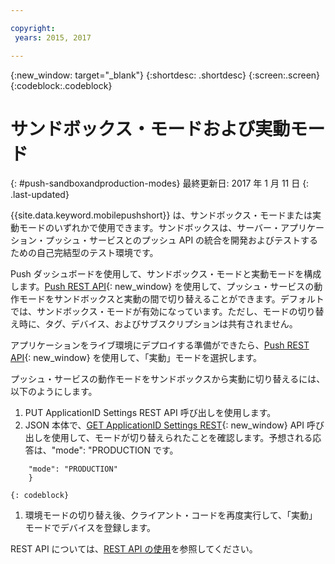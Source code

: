 ```yaml
---

copyright:
 years: 2015, 2017

---
```


{:new_window: target="_blank"}
{:shortdesc: .shortdesc}
{:screen:.screen}
{:codeblock:.codeblock}

# サンドボックス・モードおよび実動モード
{: #push-sandboxandproduction-modes}
最終更新日: 2017 年 1 月 11 日
{: .last-updated}

{{site.data.keyword.mobilepushshort}} は、サンドボックス・モードまたは実動モードのいずれかで使用できます。サンドボックスは、サーバー・アプリケーション・プッシュ・サービスとのプッシュ API の統合を開発およびテストするための自己完結型のテスト環境です。 

Push ダッシュボードを使用して、サンドボックス・モードと実動モードを構成します。[Push REST API](https://mobile.{DomainName}/imfpush/){: new_window} を使用して、プッシュ・サービスの動作モードをサンドボックスと実動の間で切り替えることができます。デフォルトでは、サンドボックス・モードが有効になっています。ただし、モードの切り替え時に、タグ、デバイス、およびサブスクリプションは共有されません。

アプリケーションをライブ環境にデプロイする準備ができたら、[Push REST API](https://mobile.{DomainName}/imfpush/){: new_window} を使用して、「実動」モードを選択します。 

プッシュ・サービスの動作モードをサンドボックスから実動に切り替えるには、以下のようにします。

1. PUT ApplicationID Settings REST API 呼び出しを使用します。
2. JSON 本体で、[GET ApplicationID Settings REST](https://mobile.{DomainName}/imfpush/){: new_window} API 呼び出しを使用して、モードが切り替えられたことを確認します。予想される応答は、"mode": "PRODUCTION です。
```{ 
    "mode": "PRODUCTION"
    }
```
	{: codeblock}
1. 環境モードの切り替え後、クライアント・コードを再度実行して、「実動」モードでデバイスを登録します。

REST API については、[REST API の使用](t_restapi.html)を参照してください。
